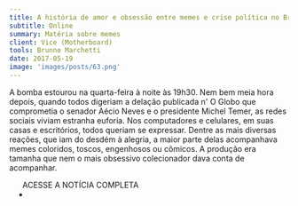 ```yaml
---
title: A história de amor e obsessão entre memes e crise política no Brasil
subtitle: Online
summary: Matéria sobre memes
client: Vice (Motherboard)
tools: Brunno Marchetti
date: 2017-05-19
image: 'images/posts/63.png'
---
```


A bomba estourou na quarta-feira à noite às 19h30. Nem bem meia hora depois, quando todos digeriam a delação publicada n' O Globo que comprometia o senador Aécio Neves e o presidente Michel Temer, as redes sociais viviam estranha euforia. Nos computadores e celulares, em suas casas e escritórios, todos queriam se expressar. Dentre as mais diversas reações, que iam do desdém à alegria, a maior parte delas acompanhava memes coloridos, toscos, engenhosos ou cômicos. A produção era tamanha que nem o mais obsessivo colecionador dava conta de acompanhar.

<div class="post__share"><ul class="share__list list-reset">ACESSE A NOTÍCIA COMPLETA<li class="share__item" style="margin-left: 10px"><a class="share__link share__facebook" style="background: #fa5657" href="https://www.vice.com/pt/article/vb4qpa/a-historia-de-amor-e-obsessao-entre-memes-e-crise-politica-no-brasil 
onclick=window.open(this.href, 'pop-up', 'left=20,top=20,width=500,height=500,toolbar=1,resizable=0'); return false;" title="Link" rel="nofollow"><i class="fa-solid fa-link"></i></a></li></ul></div>
<!-- <div class="gallery-box"><div class="gallery"><img src="/clipping/images/example-1.jpg" loading="lazy" alt="Project"><img src="/clipping/images/example-2.jpg" loading="lazy" alt="Project"></div><em>Gallery / <a href="https://www.freepik.com/" target="_blank">Freepic</a></em></div> -->